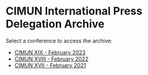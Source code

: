 # CIMUN International Press Delegation Archive

Select a conference to access the archive:

 - [CIMUN XIX - February 2023](/ipd-archive/XIX23/)
 - [CIMUN XVIII - February 2022](/ipd-archive/2022/)
 - [CIMUN XVII - February 2021](/ipd-archive/2021/)